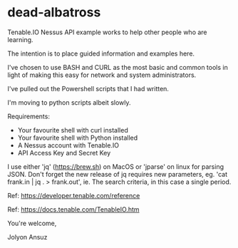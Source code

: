 # dead-albatross

Tenable.IO Nessus API example works to help other people who are learning.

The intention is to place guided information and examples here.

I've chosen to use BASH and CURL as the most basic and common tools in light of making this easy for network and system administrators.

I've pulled out the Powershell scripts that I had written.

I'm moving to python scripts albeit slowly.

Requirements:
* Your favourite shell with curl installed
* Your favourite shell with Python installed
* A Nessus account with Tenable.IO
* API Access Key and Secret Key

I use either 'jq' (https://brew.sh) on MacOS or 'jparse' on linux for parsing JSON. Don't forget the new release of jq requires new parameters, eg. 'cat frank.in | jq . > frank.out', ie. The search criteria, in this case a single period.

Ref: https://developer.tenable.com/reference

Ref: https://docs.tenable.com/TenableIO.htm

You're welcome,

Jolyon Ansuz
